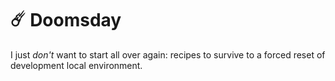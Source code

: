 # ☄️ Doomsday

I just _don't_ want to start all over again: recipes to survive to a forced reset of development local environment.